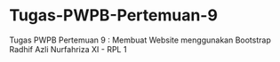 # Tugas-PWPB-Pertemuan-9
Tugas PWPB Pertemuan 9 : Membuat Website menggunakan Bootstrap
Radhif Azli Nurfahriza XI - RPL 1
